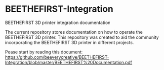 # BEETHEFIRST-Integration
BEETHEFIRST 3D printer integration documentation

The current repository stores documentation on how to operate the BEETHEFIRST 3D printer.
This repository was created to aid the community incorporating the BEETHEFIRST 3D printer in different projects.

Pease start by reading this document:
https://github.com/beeverycreative/BEETHEFIRST-Integration/blob/master/BEETHEFIRST%20Documentation.pdf
